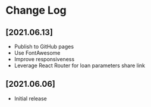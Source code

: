 # Change Log

## [2021.06.13]
  - Publish to GitHub pages
  - Use FontAwesome
  - Improve responsiveness
  - Leverage React Router for loan parameters share link

## [2021.06.06]
  - Initial release

